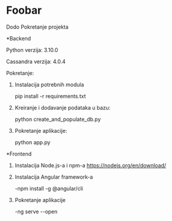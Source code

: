 # Foobar
Dodo 
Pokretanje projekta

*Backend

Python verzija: 3.10.0

Cassandra verzija: 4.0.4

Pokretanje:
1. Instalacija potrebnih modula

	pip install -r requirements.txt

2. Kreiranje i dodavanje podataka u bazu:

	python create_and_populate_db.py

3. Pokretanje aplikacije: 

	python app.py

*Frontend
1. Instalacija Node.js-a i npm-a https://nodejs.org/en/download/
2. Instalacija Angular framework-a

	-npm install -g @angular/cli
3. Pokretanje aplikacije

	-ng serve --open
